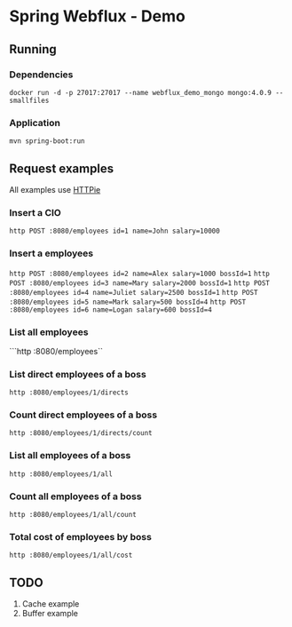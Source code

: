 # Spring Webflux - Demo
## Running
### Dependencies
```docker run -d -p 27017:27017 --name webflux_demo_mongo mongo:4.0.9 --smallfiles```

### Application
```mvn spring-boot:run```

## Request examples
All examples use [HTTPie](https://httpie.org/)

### Insert a CIO
```http POST :8080/employees id=1 name=John salary=10000```

### Insert a employees
```http POST :8080/employees id=2 name=Alex salary=1000 bossId=1```
```http POST :8080/employees id=3 name=Mary salary=2000 bossId=1```
```http POST :8080/employees id=4 name=Juliet salary=2500 bossId=1```
```http POST :8080/employees id=5 name=Mark salary=500 bossId=4```
```http POST :8080/employees id=6 name=Logan salary=600 bossId=4```

### List all employees
```http :8080/employees``

### List direct employees of a boss
```http :8080/employees/1/directs```

### Count direct employees of a boss
```http :8080/employees/1/directs/count```

### List all employees of a boss
```http :8080/employees/1/all```

### Count all employees of a boss
```http :8080/employees/1/all/count```

### Total cost of employees by boss
```http :8080/employees/1/all/cost```

## TODO
1. Cache example
2. Buffer example


